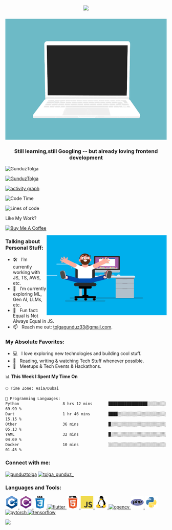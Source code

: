 <h1 align="center">
  <a href="https://git.io/typing-svg">
    <img src="https://readme-typing-svg.herokuapp.com/?lines=Hello,+There!+👋;This+is+Tolga+GÜNDÜZ....;Nice+to+meet+you!&center=true&size=30">
  </a>
</h1>

<p align="center">
  <img src="https://github.com/GunduzTolga/GunduzTolga/blob/main/code.gif">
</p>

<h3 align="center">Still learning,still Googling -- but already loving frontend development</h3>

<p align="left"> <img src="https://komarev.com/ghpvc/?username=GunduzTolga&label=Profile%20views&color=0e75b6&style=flat" alt="GunduzTolga" /> </p>

<p align="left"> <a href="https://github.com/GunduzTolga/github-profile-trophy"><img src="https://github-profile-trophy.vercel.app/?username=GunduzTolga&theme=darkhub" alt="GunduzTolga" /></a> </p>

[![activity graph](https://github-readme-activity-graph.vercel.app/graph?username=GunduzTolga&theme=github-dark-dimmed&custom_title=GunduzTolga%20Activity%20Graph&hide_border=true)](https://github.com/GunduzTolga/github-readme-activity-graph)


<!--START_SECTION:waka-->
![Code Time](http://img.shields.io/badge/Code%20Time-2%2C040%20hrs%2054%20mins-blue)

![Lines of code](https://img.shields.io/badge/From%20Hello%20World%20I%27ve%20Written-75.2%20million%20lines%20of%20code-blue)

Like My Work?

<a href="https://www.buymeacoffee.com/gunduztolga" target="_blank"><img src="https://cdn.buymeacoffee.com/buttons/v2/default-yellow.png" alt="Buy Me A Coffee" height="60px" width="217px" ></a>

<img align="right" height="250" width="375" alt="" src="https://github.com/GunduzTolga/GunduzTolga/blob/main/coder.gif" />

### Talking about Personal Stuff:

- 🛠 &nbsp; I’m currently working with JS, TS, AWS, etc.
- 🚀 &nbsp; I’m currently exploring ML, Gen AI, LLMs, etc.
- 👾 &nbsp; Fun fact: Equal is Not Always Equal in JS.
- 📫 &nbsp; Reach me out: tolgagunduz33@gmail.com.

### My Absolute Favorites:

- 💻 &nbsp; I love exploring new technologies and building cool stuff.
- 📰 &nbsp; Reading, writing & watching Tech Stuff whenever possible.
- 🍕 &nbsp; Meetups & Tech Events & Hackathons.

📊 **This Week I Spent My Time On** 

```text
🕑︎ Time Zone: Asia/Dubai

💬 Programming Languages: 
Python                   8 hrs 12 mins       █████████████████░░░░░░░░   69.99 % 
Dart                     1 hr 46 mins        ████░░░░░░░░░░░░░░░░░░░░░   15.15 % 
Other                    36 mins             █░░░░░░░░░░░░░░░░░░░░░░░░   05.13 % 
YAML                     32 mins             █░░░░░░░░░░░░░░░░░░░░░░░░   04.69 % 
Docker                   10 mins             ░░░░░░░░░░░░░░░░░░░░░░░░░   01.45 % 

```
<!--END_SECTION:waka-->


<h3 align="left">Connect with me:</h3>
<p align="left">
<a href="https://linkedin.com/in/gunduztolga" target="blank"><img align="center" src="https://raw.githubusercontent.com/rahuldkjain/github-profile-readme-generator/master/src/images/icons/Social/linked-in-alt.svg" alt="gunduztolga" height="30" width="40" /></a>
<a href="https://instagram.com/tolga_gunduz_" target="blank"><img align="center" src="https://raw.githubusercontent.com/rahuldkjain/github-profile-readme-generator/master/src/images/icons/Social/instagram.svg" alt="tolga_gunduz_" height="30" width="40" /></a>
</p>


<h3 align="left">Languages and Tools:</h3>
<p align="left"> <a href="https://www.w3schools.com/cpp/" target="_blank" rel="noreferrer"> <img src="https://raw.githubusercontent.com/devicons/devicon/master/icons/cplusplus/cplusplus-original.svg" alt="cplusplus" width="40" height="40"/> </a> <a href="https://www.w3schools.com/cs/" target="_blank" rel="noreferrer"> <img src="https://raw.githubusercontent.com/devicons/devicon/master/icons/csharp/csharp-original.svg" alt="csharp" width="40" height="40"/> </a> <a href="https://www.w3schools.com/css/" target="_blank" rel="noreferrer"> <img src="https://raw.githubusercontent.com/devicons/devicon/master/icons/css3/css3-original-wordmark.svg" alt="css3" width="40" height="40"/> </a> <a href="https://flutter.dev" target="_blank" rel="noreferrer"> <img src="https://www.vectorlogo.zone/logos/flutterio/flutterio-icon.svg" alt="flutter" width="40" height="40"/> </a> <a href="https://www.w3.org/html/" target="_blank" rel="noreferrer"> <img src="https://raw.githubusercontent.com/devicons/devicon/master/icons/html5/html5-original-wordmark.svg" alt="html5" width="40" height="40"/> </a> <a href="https://developer.mozilla.org/en-US/docs/Web/JavaScript" target="_blank" rel="noreferrer"> <img src="https://raw.githubusercontent.com/devicons/devicon/master/icons/javascript/javascript-original.svg" alt="javascript" width="40" height="40"/> </a> <a href="https://www.linux.org/" target="_blank" rel="noreferrer"> <img src="https://raw.githubusercontent.com/devicons/devicon/master/icons/linux/linux-original.svg" alt="linux" width="40" height="40"/> </a> <a href="https://opencv.org/" target="_blank" rel="noreferrer"> <img src="https://www.vectorlogo.zone/logos/opencv/opencv-icon.svg" alt="opencv" width="40" height="40"/> </a> <a href="https://www.php.net" target="_blank" rel="noreferrer"> <img src="https://raw.githubusercontent.com/devicons/devicon/master/icons/php/php-original.svg" alt="php" width="40" height="40"/> </a> <a href="https://www.python.org" target="_blank" rel="noreferrer"> <img src="https://raw.githubusercontent.com/devicons/devicon/master/icons/python/python-original.svg" alt="python" width="40" height="40"/> </a> <a href="https://pytorch.org/" target="_blank" rel="noreferrer"> <img src="https://www.vectorlogo.zone/logos/pytorch/pytorch-icon.svg" alt="pytorch" width="40" height="40"/> </a> <a href="https://www.tensorflow.org" target="_blank" rel="noreferrer"> <img src="https://www.vectorlogo.zone/logos/tensorflow/tensorflow-icon.svg" alt="tensorflow" width="40" height="40"/> </a> </p>


<picture>
    <source media="(prefers-color-scheme: dark)" srcset="https://github-readme-stats-ouuan.vercel.app/api?username=GunduzTolga&theme=dark&show_icons=true">
    <img align="left" width="50%" src="https://github-readme-stats-ouuan.vercel.app/api?username=GunduzTolga&show_icons=true">
</picture>



